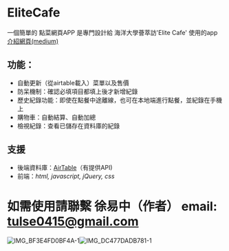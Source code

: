 # EliteCafe

一個簡單的 點菜網頁APP
是專門設計給 海洋大學薈萃訪'Elite Cafe' 使用的app
[介紹網頁(medium)](https://medium.com/@tulsa0415/elitecafe-點餐app-f91907f9c6c6)

## 功能：
- 自動更新（從airtable載入）菜單以及售價
- 防呆機制：確認必填項目都填上後才新增紀錄
- 歷史紀錄功能：即使在點餐中途離線，也可在本地端進行點餐，並紀錄在手機上
- 購物車：自動結算、自動加總
- 檢視紀錄：查看已儲存在資料庫的紀錄

## 支援
- 後端資料庫：[AirTable](https://www.airtable.com)（有提供API)
- 前端：*html, javascript, jQuery, css*

# 如需使用請聯繫 徐易中（作者） email: tulse0415@gmail.com

![IMG_BF3E4FD0BF4A-1](https://user-images.githubusercontent.com/51476624/155879275-d8f8d2ca-6f28-493f-9944-fb762120c48d.jpeg)![IMG_DC477DADB781-1](https://user-images.githubusercontent.com/51476624/155879281-f7012cac-39f1-41eb-9856-3104864c8134.jpeg)
